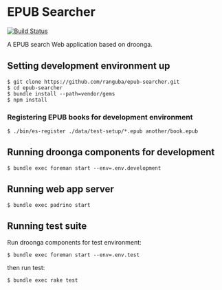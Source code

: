 EPUB Searcher
=============

[![Build Status](https://travis-ci.org/ranguba/epub-searcher.svg?branch=master)](https://travis-ci.org/ranguba/epub-searcher)

A EPUB search Web application based on droonga.

Setting development environment up
----------------------------------

    $ git clone https://github.com/ranguba/epub-searcher.git
    $ cd epub-searcher
    $ bundle install --path=vendor/gems
    $ npm install

### Registering EPUB books for development environment ###

    $ ./bin/es-register ./data/test-setup/*.epub another/book.epub

Running droonga components for development
------------------------------------------

    $ bundle exec foreman start --env=.env.development

Running web app server
----------------------

    $ bundle exec padrino start

Running test suite
------------------

Run droonga components for test environment:

    $ bundle exec foreman start --env=.env.test

then run test:

    $ bundle exec rake test
